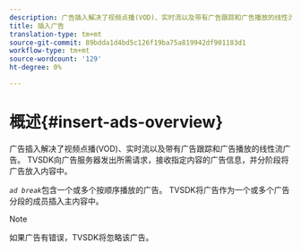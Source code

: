 ```yaml
---
description: 广告插入解决了视频点播(VOD)、实时流以及带有广告跟踪和广告播放的线性流广告。 TVSDK向广告服务器发出所需请求，接收指定内容的广告信息，并分阶段将广告放入内容中。
title: 插入广告
translation-type: tm+mt
source-git-commit: 89bdda1d4bd5c126f19ba75a819942df901183d1
workflow-type: tm+mt
source-wordcount: '129'
ht-degree: 0%

---
```



# 概述{#insert-ads-overview}

广告插入解决了视频点播(VOD)、实时流以及带有广告跟踪和广告播放的线性流广告。 TVSDK向广告服务器发出所需请求，接收指定内容的广告信息，并分阶段将广告放入内容中。

*`ad break`*&#x200B;包含一个或多个按顺序播放的广告。 TVSDK将广告作为一个或多个广告分段的成员插入主内容中。

>[!NOTE]
>
>如果广告有错误，TVSDK将忽略该广告。